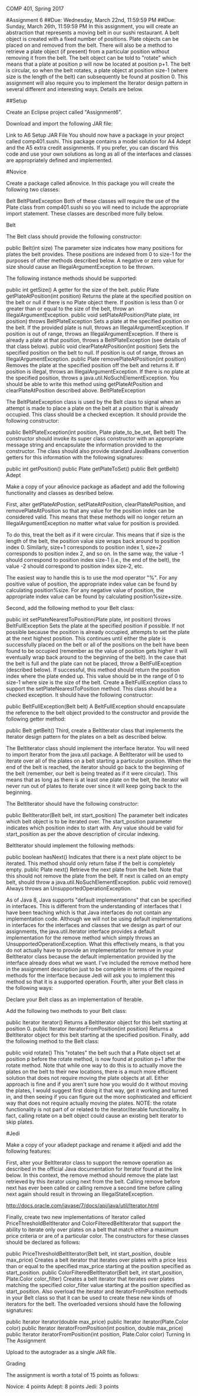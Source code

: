 COMP 401, Spring 2017

#Assignment 6
##Due: Wednesday, March 22nd, 11:59:59 PM
##Due: Sunday, March 26th, 11:59:59 PM
In this assignment, you will create an abstraction that represents a moving belt in our sushi restaurant. A belt object is created with a fixed number of positions. Plate objects can be placed on and removed from the belt. There will also be a method to retrieve a plate object (if present) from a particular position without removing it from the belt. The belt object can be told to "rotate" which means that a plate at position p will now be located at position p+1. The belt is circular, so when the belt rotates, a plate object at position size-1 (where size is the length of the belt) can subsequently be found at position 0. This assignment will also require you to implement the Iterator design pattern in several different and interesting ways. Details are below.

##Setup

Create an Eclipse project called "Assignment6".

Download and import the following JAR file:

Link to A6 Setup JAR File
You should now have a package in your project called comp401.sushi. This package contains a model solution for A4 Adept and the A5 extra credit assignments. If you prefer, you can discard this code and use your own solutions as long as all of the interfaces and classes are appropriately defined and implemented.

#Novice

Create a package called a6novice. In this package you will create the following two classes:

Belt
BeltPlateException
Both of these classes will require the use of the Plate class from comp401.sushi so you will need to include the appropriate import statement. These classes are described more fully below.

Belt

The Belt class should provide the following constructor:

public Belt(int size)
The parameter size indicates how many positions for plates the belt provides. These positions are indexed from 0 to size-1 for the purposes of other methods described below. A negative or zero value for size should cause an IllegalArgumentException to be thrown.

The following instance methods should be supported:

public int getSize()
A getter for the size of the belt.
public Plate getPlateAtPosition(int position)
Returns the plate at the specified position on the belt or null if there is no Plate object there. If position is less than 0 or greater than or equal to the size of the belt, throw an IllegalArgumentException.
public void setPlateAtPosition(Plate plate, int position) throws BeltPlateException 
Sets a plate at the specified position on the belt. If the provided plate is null, throws an IllegalArgumentException. If position is out of range, throws an IllegalArgumentException. If there is already a plate at that position, throws a BeltPlateException (see details of that class below).
public void clearPlateAtPosition(int position) 
Sets the specified position on the belt to null. If position is out of range, throws an IllegalArgumentException.
public Plate removePlateAtPosition(int position)
Removes the plate at the specified position off the belt and returns it. If position is illegal, throws an IllegalArgumentException. If there is no plate at the specified position, throws a java.util.NoSuchElementException. You should be able to write this method using getPlateAtPosition and clearPlateAtPosition described above.
BeltPlateException

The BeltPlateException class is used by the Belt class to signal when an attempt is made to place a plate on the belt at a position that is already occupied. This class should be a checked exception. It should provide the following constructor:

 public BeltPlateException(int position, Plate plate_to_be_set, Belt belt) 
The constructor should invoke its super class constructor with an appropriate message string and encapsulate the information provided to the constructor. The class should also provide standard JavaBeans convention getters for this information with the following signatures:

public int getPosition()
public Plate getPlateToSet()
public Belt getBelt()
Adept

Make a copy of your a6novice package as a6adept and add the following functionality and classes as desribed below.

First, alter getPlateAtPostion, setPlateAtPosition, clearPlateAtPosition, and removePlateAtPosition so that any value for the position index can be considered valid. This means that these methods will no longer return an IllegalArgumentException no matter what value for position is provided.

To do this, treat the belt as if it were circular. This means that if size is the length of the belt, the position value size wraps back around to position index 0. Similarly, size+1 corresponds to position index 1, size+2 corresponds to position index 2, and so on. In the same way, the value -1 should correspond to position index size-1 (i.e., the end of the belt), the value -2 should correspond to position index size-2, etc.

The easiest way to handle this is to use the mod operator "%". For any positive value of position, the appropriate index value can be found by calculating position%size. For any negative value of position, the appropriate index value can be found by calculating position%size+size.

Second, add the following method to your Belt class:

 public int setPlateNearestToPosition(Plate plate, int position) throws BeltFullException
Sets the plate at the specified position if possible. If not possible because the position is already occupied, attempts to set the plate at the next highest position. This continues until either the plate is successfully placed on the belt or all of the positions on the belt have been found to be occupied (remember as the value of position gets higher it will eventually wrap back around to the beginning of the belt). In the case that the belt is full and the plate can not be placed, throw a BeltFullException (described below).
If successful, this method should return the position index where the plate ended up. This value should be in the range of 0 to size-1 where size is the size of the belt.
Create a BeltFullException class to support the setPlateNearestToPosition method. This class should be a checked exception. It should have the following constructor:

 public BeltFullException(Belt belt) 
A BeltFullException should encapsulate the reference to the belt object provided to the constructor and provide the following getter method:

public Belt getBelt()
Third, create a BeltIterator class that implements the Iterator design pattern for the plates on a belt as described below.

The BeltIterator class should implement the interface Iterator<Plate>. You will need to import Iterator from the java.util package. A BeltIterator will be used to iterate over all of the plates on a belt starting a particular position. When the end of the belt is reached, the iterator should go back to the beginning of the belt (remember, our belt is being treated as if it were circular). This means that as long as there is at least one plate on the belt, the iterator will never run out of plates to iterate over since it will keep going back to the beginning.

The BeltIterator should have the following constructor:

 public BeltIterator(Belt belt, int start_position) 
The parameter belt indicates which belt object is to be iterated over. The start_position parameter indicates which position index to start with. Any value should be valid for start_position as per the above description of circular indexing.

BeltIterator should implement the following methods:

public boolean hasNext()
Indicates that there is a next plate object to be iterated. This method should only return false if the belt is completely empty.
public Plate next()
Retrieve the next plate from the belt. Note that this should not remove the plate from the belt. If next is called on an empty belt, should throw a java.util.NoSuchElementException.
public void remove()
Always throws an UnsupportedOperationException.

As of Java 8, Java supports "default implementations" that can be specified in interfaces. This is different from the understanding of interfaces that I have been teaching which is that Java interfaces do not contain any implementation code. Although we will not be using default implementations in interfaces for the interfaces and classes that we design as part of our assignments, the java.util.Iterator interface provides a default implementation for the remove method which simply throws an UnsupportedOperationException. What this effectively means, is that you do not actually have to provide an implementation for remove in your BeltIterator class because the default implementation provided by the interface already does what we want. I've included the remove method here in the assignment description just to be complete in terms of the required methods for the interface because Jedi will ask you to implement this method so that it is a supported operation.
Fourth, alter your Belt class in the following ways:

Declare your Belt class as an implementation of Iterable<Plate>.

Add the following two methods to your Belt class:

public Iterator<Plate> iterator()
Returns a BeltIterator object for this belt starting at position 0.
public Iterator<Plate> iteratorFromPosition(int position) 
Returns a BeltIterator object for this belt starting at the specified position.
Finally, add the following method to the Belt class:

public void rotate()
This "rotates" the belt such that a Plate object set at position p before the rotate method, is now found at position p+1 after the rotate method. Note that while one way to do this is to actually move the plates on the belt to their new locations, there is a much more efficient solution that does not require moving the plate objects at all. Either approach is fine and if you aren't sure how you would do it without moving the plates, I would suggest first doing it that way, get it working and turned in, and then seeing if you can figure out the more sophisticated and efficient way that does not require actually moving the plates.
NOTE: the rotate functionality is not part of or related to the iterator/iterable functionality. In fact, calling rotate on a belt object could cause an existing belt iterator to skip plates.

#Jedi

Make a copy of your a6adept package and rename it a6jedi and add the following features:

First, alter your BeltIterator class to support the remove operation as described in the official Java documentation for Iterator found at the link below. In this context, the remove method should remove the plate last retrieved by this iterator using next from the belt. Calling remove before next has ever been called or calling remove a second time before calling next again should result in throwing an IllegalStateException.

http://docs.oracle.com/javase/7/docs/api/java/util/Iterator.html

Finally, create two new implementations of Iterator<Plate> called PriceThresholdBeltIterator and ColorFilteredBeltIterator that support the ability to iterate only over plates on a belt that match either a maximum price criteria or are of a particular color. The constructors for these classes should be declared as follows:

public PriceThresholdBeltIterator(Belt belt, int start_position, double max_price)
Creates a belt iterator that iterates over plates with a price less than or equal to the specified max_price starting at the position specified as start_position.
public ColorFilteredBeltIterator(Belt belt, int start_position, Plate.Color color_filter)
Creates a belt iterator that iterates over plates matching the specified color_filter value starting at the position specified as start_position.
Also overload the iterator and iteratorFromPosition methods in your Belt class so that it can be used to create these new kinds of iterators for the belt. The overloaded versions should have the following signatures:

 public Iterator<Plate> iterator(double max_price) 
 public Iterator<Plate> iterator(Plate.Color color) 
 public Iterator<Plate> iteratorFromPosition(int position, double max_price) 
 public Iterator<Plate> iteratorFromPosition(int position, Plate.Color color) 
Turning In The Assignment

Upload to the autograder as a single JAR file.

Grading

The assignment is worth a total of 15 points as follows:

Novice: 4 points Adept: 8 points Jedi: 3 points
